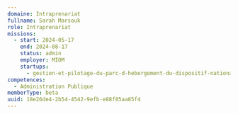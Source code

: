 ```yaml
---
domaine: Intraprenariat
fullname: Sarah Marsouk
role: Intraprenariat
missions:
  - start: 2024-05-17
    end: 2024-08-17
    status: admin
    employer: MIOM
    startups:
      - gestion-et-pilotage-du-parc-d-hebergement-du-dispositif-national-d-acceuil
competences:
  - Administration Publique
memberType: beta
uuid: 18e26de4-2b54-4542-9efb-e88f85aa85f4
---
```

